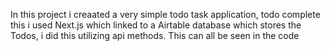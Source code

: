 In this project i creaated a very simple todo task application, todo complete this i used Next.js which linked to a Airtable database which stores the Todos, i did this utilizing api methods. This can all be seen in the code
